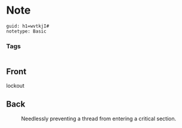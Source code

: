 # Note
```
guid: h1=wvtkjI#
notetype: Basic
```

### Tags
```
```

## Front
lockout

## Back
<dd>Needlessly preventing a thread from entering a critical section.</dd>
